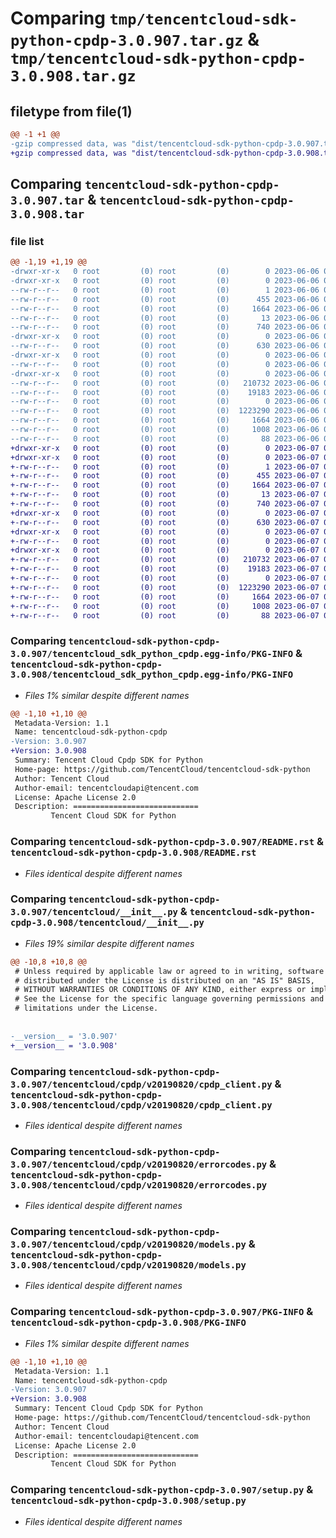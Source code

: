 # Comparing `tmp/tencentcloud-sdk-python-cpdp-3.0.907.tar.gz` & `tmp/tencentcloud-sdk-python-cpdp-3.0.908.tar.gz`

## filetype from file(1)

```diff
@@ -1 +1 @@
-gzip compressed data, was "dist/tencentcloud-sdk-python-cpdp-3.0.907.tar", last modified: Tue Jun  6 02:23:25 2023, max compression
+gzip compressed data, was "dist/tencentcloud-sdk-python-cpdp-3.0.908.tar", last modified: Wed Jun  7 00:21:10 2023, max compression
```

## Comparing `tencentcloud-sdk-python-cpdp-3.0.907.tar` & `tencentcloud-sdk-python-cpdp-3.0.908.tar`

### file list

```diff
@@ -1,19 +1,19 @@
-drwxr-xr-x   0 root         (0) root         (0)        0 2023-06-06 02:23:25.000000 tencentcloud-sdk-python-cpdp-3.0.907/
-drwxr-xr-x   0 root         (0) root         (0)        0 2023-06-06 02:23:25.000000 tencentcloud-sdk-python-cpdp-3.0.907/tencentcloud_sdk_python_cpdp.egg-info/
--rw-r--r--   0 root         (0) root         (0)        1 2023-06-06 02:23:25.000000 tencentcloud-sdk-python-cpdp-3.0.907/tencentcloud_sdk_python_cpdp.egg-info/dependency_links.txt
--rw-r--r--   0 root         (0) root         (0)      455 2023-06-06 02:23:25.000000 tencentcloud-sdk-python-cpdp-3.0.907/tencentcloud_sdk_python_cpdp.egg-info/SOURCES.txt
--rw-r--r--   0 root         (0) root         (0)     1664 2023-06-06 02:23:25.000000 tencentcloud-sdk-python-cpdp-3.0.907/tencentcloud_sdk_python_cpdp.egg-info/PKG-INFO
--rw-r--r--   0 root         (0) root         (0)       13 2023-06-06 02:23:25.000000 tencentcloud-sdk-python-cpdp-3.0.907/tencentcloud_sdk_python_cpdp.egg-info/top_level.txt
--rw-r--r--   0 root         (0) root         (0)      740 2023-06-06 02:23:23.000000 tencentcloud-sdk-python-cpdp-3.0.907/README.rst
-drwxr-xr-x   0 root         (0) root         (0)        0 2023-06-06 02:23:25.000000 tencentcloud-sdk-python-cpdp-3.0.907/tencentcloud/
--rw-r--r--   0 root         (0) root         (0)      630 2023-06-06 02:23:23.000000 tencentcloud-sdk-python-cpdp-3.0.907/tencentcloud/__init__.py
-drwxr-xr-x   0 root         (0) root         (0)        0 2023-06-06 02:23:25.000000 tencentcloud-sdk-python-cpdp-3.0.907/tencentcloud/cpdp/
--rw-r--r--   0 root         (0) root         (0)        0 2023-06-06 02:23:23.000000 tencentcloud-sdk-python-cpdp-3.0.907/tencentcloud/cpdp/__init__.py
-drwxr-xr-x   0 root         (0) root         (0)        0 2023-06-06 02:23:25.000000 tencentcloud-sdk-python-cpdp-3.0.907/tencentcloud/cpdp/v20190820/
--rw-r--r--   0 root         (0) root         (0)   210732 2023-06-06 02:23:23.000000 tencentcloud-sdk-python-cpdp-3.0.907/tencentcloud/cpdp/v20190820/cpdp_client.py
--rw-r--r--   0 root         (0) root         (0)    19183 2023-06-06 02:23:23.000000 tencentcloud-sdk-python-cpdp-3.0.907/tencentcloud/cpdp/v20190820/errorcodes.py
--rw-r--r--   0 root         (0) root         (0)        0 2023-06-06 02:23:23.000000 tencentcloud-sdk-python-cpdp-3.0.907/tencentcloud/cpdp/v20190820/__init__.py
--rw-r--r--   0 root         (0) root         (0)  1223290 2023-06-06 02:23:23.000000 tencentcloud-sdk-python-cpdp-3.0.907/tencentcloud/cpdp/v20190820/models.py
--rw-r--r--   0 root         (0) root         (0)     1664 2023-06-06 02:23:25.000000 tencentcloud-sdk-python-cpdp-3.0.907/PKG-INFO
--rw-r--r--   0 root         (0) root         (0)     1008 2023-06-06 02:23:23.000000 tencentcloud-sdk-python-cpdp-3.0.907/setup.py
--rw-r--r--   0 root         (0) root         (0)       88 2023-06-06 02:23:25.000000 tencentcloud-sdk-python-cpdp-3.0.907/setup.cfg
+drwxr-xr-x   0 root         (0) root         (0)        0 2023-06-07 00:21:10.000000 tencentcloud-sdk-python-cpdp-3.0.908/
+drwxr-xr-x   0 root         (0) root         (0)        0 2023-06-07 00:21:10.000000 tencentcloud-sdk-python-cpdp-3.0.908/tencentcloud_sdk_python_cpdp.egg-info/
+-rw-r--r--   0 root         (0) root         (0)        1 2023-06-07 00:21:10.000000 tencentcloud-sdk-python-cpdp-3.0.908/tencentcloud_sdk_python_cpdp.egg-info/dependency_links.txt
+-rw-r--r--   0 root         (0) root         (0)      455 2023-06-07 00:21:10.000000 tencentcloud-sdk-python-cpdp-3.0.908/tencentcloud_sdk_python_cpdp.egg-info/SOURCES.txt
+-rw-r--r--   0 root         (0) root         (0)     1664 2023-06-07 00:21:10.000000 tencentcloud-sdk-python-cpdp-3.0.908/tencentcloud_sdk_python_cpdp.egg-info/PKG-INFO
+-rw-r--r--   0 root         (0) root         (0)       13 2023-06-07 00:21:10.000000 tencentcloud-sdk-python-cpdp-3.0.908/tencentcloud_sdk_python_cpdp.egg-info/top_level.txt
+-rw-r--r--   0 root         (0) root         (0)      740 2023-06-07 00:21:09.000000 tencentcloud-sdk-python-cpdp-3.0.908/README.rst
+drwxr-xr-x   0 root         (0) root         (0)        0 2023-06-07 00:21:10.000000 tencentcloud-sdk-python-cpdp-3.0.908/tencentcloud/
+-rw-r--r--   0 root         (0) root         (0)      630 2023-06-07 00:21:09.000000 tencentcloud-sdk-python-cpdp-3.0.908/tencentcloud/__init__.py
+drwxr-xr-x   0 root         (0) root         (0)        0 2023-06-07 00:21:10.000000 tencentcloud-sdk-python-cpdp-3.0.908/tencentcloud/cpdp/
+-rw-r--r--   0 root         (0) root         (0)        0 2023-06-07 00:21:09.000000 tencentcloud-sdk-python-cpdp-3.0.908/tencentcloud/cpdp/__init__.py
+drwxr-xr-x   0 root         (0) root         (0)        0 2023-06-07 00:21:10.000000 tencentcloud-sdk-python-cpdp-3.0.908/tencentcloud/cpdp/v20190820/
+-rw-r--r--   0 root         (0) root         (0)   210732 2023-06-07 00:21:09.000000 tencentcloud-sdk-python-cpdp-3.0.908/tencentcloud/cpdp/v20190820/cpdp_client.py
+-rw-r--r--   0 root         (0) root         (0)    19183 2023-06-07 00:21:09.000000 tencentcloud-sdk-python-cpdp-3.0.908/tencentcloud/cpdp/v20190820/errorcodes.py
+-rw-r--r--   0 root         (0) root         (0)        0 2023-06-07 00:21:09.000000 tencentcloud-sdk-python-cpdp-3.0.908/tencentcloud/cpdp/v20190820/__init__.py
+-rw-r--r--   0 root         (0) root         (0)  1223290 2023-06-07 00:21:09.000000 tencentcloud-sdk-python-cpdp-3.0.908/tencentcloud/cpdp/v20190820/models.py
+-rw-r--r--   0 root         (0) root         (0)     1664 2023-06-07 00:21:10.000000 tencentcloud-sdk-python-cpdp-3.0.908/PKG-INFO
+-rw-r--r--   0 root         (0) root         (0)     1008 2023-06-07 00:21:09.000000 tencentcloud-sdk-python-cpdp-3.0.908/setup.py
+-rw-r--r--   0 root         (0) root         (0)       88 2023-06-07 00:21:10.000000 tencentcloud-sdk-python-cpdp-3.0.908/setup.cfg
```

### Comparing `tencentcloud-sdk-python-cpdp-3.0.907/tencentcloud_sdk_python_cpdp.egg-info/PKG-INFO` & `tencentcloud-sdk-python-cpdp-3.0.908/tencentcloud_sdk_python_cpdp.egg-info/PKG-INFO`

 * *Files 1% similar despite different names*

```diff
@@ -1,10 +1,10 @@
 Metadata-Version: 1.1
 Name: tencentcloud-sdk-python-cpdp
-Version: 3.0.907
+Version: 3.0.908
 Summary: Tencent Cloud Cpdp SDK for Python
 Home-page: https://github.com/TencentCloud/tencentcloud-sdk-python
 Author: Tencent Cloud
 Author-email: tencentcloudapi@tencent.com
 License: Apache License 2.0
 Description: ============================
         Tencent Cloud SDK for Python
```

### Comparing `tencentcloud-sdk-python-cpdp-3.0.907/README.rst` & `tencentcloud-sdk-python-cpdp-3.0.908/README.rst`

 * *Files identical despite different names*

### Comparing `tencentcloud-sdk-python-cpdp-3.0.907/tencentcloud/__init__.py` & `tencentcloud-sdk-python-cpdp-3.0.908/tencentcloud/__init__.py`

 * *Files 19% similar despite different names*

```diff
@@ -10,8 +10,8 @@
 # Unless required by applicable law or agreed to in writing, software
 # distributed under the License is distributed on an "AS IS" BASIS,
 # WITHOUT WARRANTIES OR CONDITIONS OF ANY KIND, either express or implied.
 # See the License for the specific language governing permissions and
 # limitations under the License.
 
 
-__version__ = '3.0.907'
+__version__ = '3.0.908'
```

### Comparing `tencentcloud-sdk-python-cpdp-3.0.907/tencentcloud/cpdp/v20190820/cpdp_client.py` & `tencentcloud-sdk-python-cpdp-3.0.908/tencentcloud/cpdp/v20190820/cpdp_client.py`

 * *Files identical despite different names*

### Comparing `tencentcloud-sdk-python-cpdp-3.0.907/tencentcloud/cpdp/v20190820/errorcodes.py` & `tencentcloud-sdk-python-cpdp-3.0.908/tencentcloud/cpdp/v20190820/errorcodes.py`

 * *Files identical despite different names*

### Comparing `tencentcloud-sdk-python-cpdp-3.0.907/tencentcloud/cpdp/v20190820/models.py` & `tencentcloud-sdk-python-cpdp-3.0.908/tencentcloud/cpdp/v20190820/models.py`

 * *Files identical despite different names*

### Comparing `tencentcloud-sdk-python-cpdp-3.0.907/PKG-INFO` & `tencentcloud-sdk-python-cpdp-3.0.908/PKG-INFO`

 * *Files 1% similar despite different names*

```diff
@@ -1,10 +1,10 @@
 Metadata-Version: 1.1
 Name: tencentcloud-sdk-python-cpdp
-Version: 3.0.907
+Version: 3.0.908
 Summary: Tencent Cloud Cpdp SDK for Python
 Home-page: https://github.com/TencentCloud/tencentcloud-sdk-python
 Author: Tencent Cloud
 Author-email: tencentcloudapi@tencent.com
 License: Apache License 2.0
 Description: ============================
         Tencent Cloud SDK for Python
```

### Comparing `tencentcloud-sdk-python-cpdp-3.0.907/setup.py` & `tencentcloud-sdk-python-cpdp-3.0.908/setup.py`

 * *Files identical despite different names*

